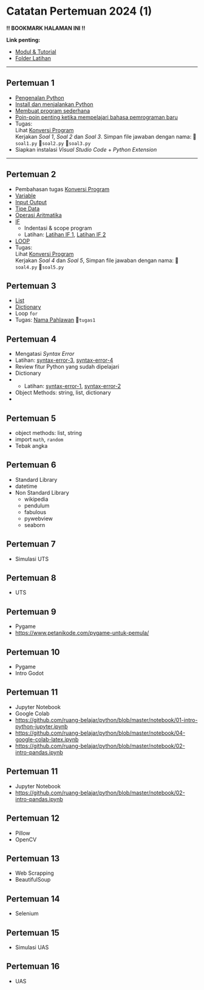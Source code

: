 # Catatan Pertemuan 2024 (1)

**‼ BOOKMARK HALAMAN INI ‼**

**Link penting:**
- [Modul & Tutorial](docs/README.md)
- [Folder Latihan](latihan/)

---

## Pertemuan 1
- [Pengenalan Python](docs/01.-Mengenal-Python.md)
- [Install dan menjalankan Python](docs/02.-Instalasi-Python.md)
- [Membuat program sederhana](docs/03.-Membuat-program-python-pertama-Anda.md)
- [Poin-poin penting ketika mempelajari bahasa pemrograman baru](https://ruang-belajar.github.io/materi-pelengkap/dasar-pemrograman.html)
- Tugas:\
  Lihat [Konversi Program](latihan/konversi-1.md)\
  Kerjakan *Soal 1*, *Soal 2* dan *Soal 3*. Simpan file jawaban dengan nama: 📄`soal1.py` 📄`soal2.py`  📄`soal3.py` 
- Siapkan instalasi _Visual Studio Code_ + _Python Extension_

---

## Pertemuan 2
- Pembahasan tugas [Konversi Program](latihan/konversi-1.md)
- [Variable](docs/06.-Variabel.md)
- [Input Output](docs/07.-Input-dan-Output.md)
- [Tipe Data](docs/08.-Tipe-Data.md)
- [Operasi Aritmatika](docs/09.-Operasi-Data.md)
- [IF](docs/10.-Pengambilan-Keputusan-IF.md)
  - Indentasi & scope program
  - Latihan: [Latihan IF 1](latihan/latihan-if-1.md), [Latihan IF 2](latihan/latihan-if-2.md)
- [LOOP](docs/11.-Pengulangan-Loop.md)
- Tugas:\
  Lihat [Konversi Program](latihan/konversi-1.md)\
  Kerjakan *Soal 4* dan *Soal 5*, Simpan file jawaban dengan nama: 📄`soal4.py` 📄`soal5.py`

## Pertemuan 3
- [List](docs/12.-List.md)
- [Dictionary](docs/13.-Dictionary.md)
- Loop `for`
- Tugas: [Nama Pahlawan](latihan/nama-pahlawan-indonesia.md) 📄`tugas1`

## Pertemuan 4
- Mengatasi _Syntax Error_
- Latihan: [syntax-error-3](latihan/syntax-error-3.md), [syntax-error-4](latihan/syntax-error-4.md)
- Review fitur Python yang sudah dipelajari
- Dictionary
- - Latihan: [syntax-error-1](latihan/syntax-error-1.md), [syntax-error-2](latihan/syntax-error-2.md)
- Object Methods: string, list, dictionary
- 

## Pertemuan 5
- object methods: list, string
- import `math`, `random`
- Tebak angka

## Pertemuan 6
- Standard Library
- datetime
- Non Standard Library
  - wikipedia
  - pendulum
  - fabulous
  - pywebview
  - seaborn 

## Pertemuan 7
- Simulasi UTS

## Pertemuan 8
- UTS

## Pertemuan 9
- Pygame
- https://www.petanikode.com/pygame-untuk-pemula/

## Pertemuan 10
- Pygame
- Intro Godot

## Pertemuan 11
- Jupyter Notebook
- Google Colab
- https://github.com/ruang-belajar/python/blob/master/notebook/01-intro-python-jupyter.ipynb
- https://github.com/ruang-belajar/python/blob/master/notebook/04-google-colab-latex.ipynb
- https://github.com/ruang-belajar/python/blob/master/notebook/02-intro-pandas.ipynb

## Pertemuan 11
- Jupyter Notebook
- https://github.com/ruang-belajar/python/blob/master/notebook/02-intro-pandas.ipynb


## Pertemuan 12
- Pillow
- OpenCV

## Pertemuan 13
- Web Scrapping
- BeautifulSoup

## Pertemuan 14
- Selenium

## Pertemuan 15
- Simulasi UAS

## Pertemuan 16
- UAS

